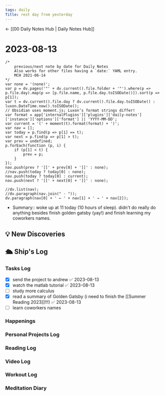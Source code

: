 ```yaml
---
tags: daily
Title: rest day from yesterday
---
```


<- [[00 Daily Notes Hub | Daily Notes Hub]]

# 2023-08-13
```dataviewjs
/*
    previous/next note by date for Daily Notes
    Also works for other files having a `date:` YAML entry.
    MCH 2021-06-14
*/
var none = '(none)';
var p = dv.pages('"' + dv.current().file.folder + '"').where(p => p.file.day).map(p => [p.file.name, p.file.day.toISODate()]).sort(p => p[1]);
var t = dv.current().file.day ? dv.current().file.day.toISODate() : luxon.DateTime.now().toISODate();
// Obsidian uses moment.js; Luxon’s format strings differ!
var format = app['internalPlugins']['plugins']['daily-notes']['instance']['options']['format'] || 'YYYY-MM-DD';
var current = '(' + moment(t).format(format) + ')';
var nav = [];
var today = p.find(p => p[1] == t);
var next = p.find(p => p[1] > t);
var prev = undefined;
p.forEach(function (p, i) {
    if (p[1] < t) {
        prev = p;
    }
});
nav.push(prev ? '[[' + prev[0] + ']]' : none);
//nav.push(today ? today[0] : none);
nav.push(today ? today[0] : current);
nav.push(next ? '[[' + next[0] + ']]' : none);

//dv.list(nav);
//dv.paragraph(nav.join(" · "));
dv.paragraph(nav[0] + ' ← ' + nav[1] + ' → ' + nav[2]);
```
- Summary:: woke up at 11 today (10 hours of sleep). didn't do really do anything besides finish golden gatsby (yay!) and finish learning my coworkers names.

## 💡 New Discoveries



## 🛳️ Ship's Log
### Tasks Log
- [x] send the project to andrew ✅ 2023-08-13
- [x] watch the matlab tutorial ✅ 2023-08-13
- [ ] study more calculus
- [x] read a summary of Golden Gatsby (i need to finish the [[Summer Reading 2023]]!!!) ✅ 2023-08-13
- [ ] learn coworkers names
### Happenings

### Personal Projects Log

### Reading Log

### Video Log

### Workout Log

### Meditation Diary
